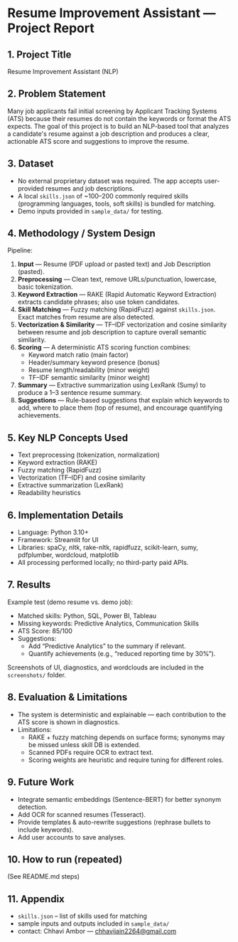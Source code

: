 # Resume Improvement Assistant — Project Report

## 1. Project Title
Resume Improvement Assistant (NLP)

## 2. Problem Statement
Many job applicants fail initial screening by Applicant Tracking Systems (ATS) because their resumes do not contain the keywords or format the ATS expects. The goal of this project is to build an NLP-based tool that analyzes a candidate's resume against a job description and produces a clear, actionable ATS score and suggestions to improve the resume.

## 3. Dataset
- No external proprietary dataset was required. The app accepts user-provided resumes and job descriptions.
- A local `skills.json` of ~100–200 commonly required skills (programming languages, tools, soft skills) is bundled for matching.
- Demo inputs provided in `sample_data/` for testing.

## 4. Methodology / System Design
Pipeline:
1. **Input** — Resume (PDF upload or pasted text) and Job Description (pasted).
2. **Preprocessing** — Clean text, remove URLs/punctuation, lowercase, basic tokenization.
3. **Keyword Extraction** — RAKE (Rapid Automatic Keyword Extraction) extracts candidate phrases; also use token candidates.
4. **Skill Matching** — Fuzzy matching (RapidFuzz) against `skills.json`. Exact matches from resume are also detected.
5. **Vectorization & Similarity** — TF–IDF vectorization and cosine similarity between resume and job description to capture overall semantic similarity.
6. **Scoring** — A deterministic ATS scoring function combines:
   - Keyword match ratio (main factor)
   - Header/summary keyword presence (bonus)
   - Resume length/readability (minor weight)
   - TF–IDF semantic similarity (minor weight)
7. **Summary** — Extractive summarization using LexRank (Sumy) to produce a 1–3 sentence resume summary.
8. **Suggestions** — Rule-based suggestions that explain which keywords to add, where to place them (top of resume), and encourage quantifying achievements.

## 5. Key NLP Concepts Used
- Text preprocessing (tokenization, normalization)
- Keyword extraction (RAKE)
- Fuzzy matching (RapidFuzz)
- Vectorization (TF–IDF) and cosine similarity
- Extractive summarization (LexRank)
- Readability heuristics

## 6. Implementation Details
- Language: Python 3.10+
- Framework: Streamlit for UI
- Libraries: spaCy, nltk, rake-nltk, rapidfuzz, scikit-learn, sumy, pdfplumber, wordcloud, matplotlib
- All processing performed locally; no third-party paid APIs.

## 7. Results
Example test (demo resume vs. demo job):
- Matched skills: Python, SQL, Power BI, Tableau
- Missing keywords: Predictive Analytics, Communication Skills
- ATS Score: 85/100
- Suggestions:
  - Add “Predictive Analytics” to the summary if relevant.
  - Quantify achievements (e.g., “reduced reporting time by 30%”).
  
Screenshots of UI, diagnostics, and wordclouds are included in the `screenshots/` folder.

## 8. Evaluation & Limitations
- The system is deterministic and explainable — each contribution to the ATS score is shown in diagnostics.
- Limitations:
  - RAKE + fuzzy matching depends on surface forms; synonyms may be missed unless skill DB is extended.
  - Scanned PDFs require OCR to extract text.
  - Scoring weights are heuristic and require tuning for different roles.

## 9. Future Work
- Integrate semantic embeddings (Sentence-BERT) for better synonym detection.
- Add OCR for scanned resumes (Tesseract).
- Provide templates & auto-rewrite suggestions (rephrase bullets to include keywords).
- Add user accounts to save analyses.

## 10. How to run (repeated)
(See README.md steps)

## 11. Appendix
- `skills.json` – list of skills used for matching
- sample inputs and outputs included in `sample_data/`
- contact: Chhavi Ambor — chhavijain2264@gmail.com
